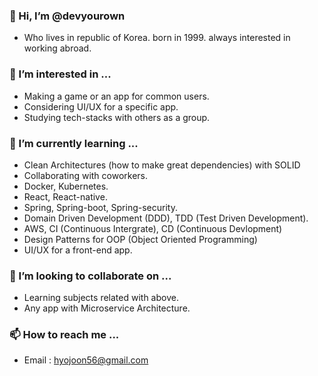 ### 👋 Hi, I’m @devyourown
- Who lives in republic of Korea. born in 1999. always interested in working abroad. 

### 👀 I’m interested in ...
- Making a game or an app for common users.
- Considering UI/UX for a specific app.
- Studying tech-stacks with others as a group.

### 🌱 I’m currently learning ...
- Clean Architectures (how to make great dependencies) with SOLID
- Collaborating with coworkers.
- Docker, Kubernetes.
- React, React-native.
- Spring, Spring-boot, Spring-security.
- Domain Driven Development (DDD), TDD (Test Driven Development).
- AWS, CI (Continuous Intergrate), CD (Continuous Devlopment)
- Design Patterns for OOP (Object Oriented Programming)
- UI/UX for a front-end app.

### 💞️ I’m looking to collaborate on ...
- Learning subjects related with above.
- Any app with Microservice Architecture. 

### 📫 How to reach me ...
- Email : hyojoon56@gmail.com

<!---
devyourown/devyourown is a ✨ special ✨ repository because its `README.md` (this file) appears on your GitHub profile.
You can click the Preview link to take a look at your changes.
--->
